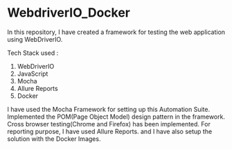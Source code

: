 # WebdriverIO_Docker

In this repository, I have created a framework for testing the web application using WebDriverIO.

Tech Stack used :
1. WebDriverIO
2. JavaScript 
3. Mocha 
4. Allure Reports
5. Docker

I have used the Mocha Framework for setting up this Automation Suite. Implemented the POM(Page Object Model) design pattern in the framework.
Cross browser testing(Chrome and Firefox)  has  been implemented.
For reporting purpose, I have used Allure Reports. and I have also setup the solution with the Docker Images.
